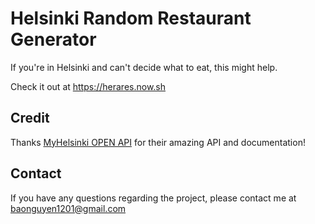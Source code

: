 # Helsinki Random Restaurant Generator

If you're in Helsinki and can't decide what to eat, this might help.

Check it out at https://herares.now.sh

## Credit

Thanks [MyHelsinki OPEN API](http://open-api.myhelsinki.fi/doc#/) for their amazing API and documentation!

## Contact

If you have any questions regarding the project, please contact me at baonguyen1201@gmail.com
